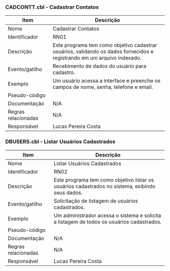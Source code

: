 
### CADCONTT.cbl - Cadastrar Contatos

| Item             | Descrição                                                                                                    |
|------------------|--------------------------------------------------------------------------------------------------------------|
| Nome             | Cadastrar Contatos                                                                                           |
| Identificador    | RN01                                                                                                         |
| Descrição        | Este programa tem como objetivo cadastrar usuários, validando os dados fornecidos e registrando em um arquivo indexado. |
| Evento/gatilho  | Recebimento de dados do usuário para cadastro.                                                               |
| Exemplo          | Um usuário acessa a interface e preenche os campos de nome, senha, telefone e email.                          |
| Pseudo-código    |                                                               |
| Documentação     | N/A                                                                                                          |
| Regras relacionadas | N/A                                                                                                        |
| Responsável      | Lucas Pereira Costa                                                                                          |

### DBUSERS.cbl - Listar Usuários Cadastrados

| Item             | Descrição                                                                                                    |
|------------------|--------------------------------------------------------------------------------------------------------------|
| Nome             | Listar Usuários Cadastrados                                                                                  |
| Identificador    | RN02                                                                                                         |
| Descrição        | Este programa tem como objetivo listar os usuários cadastrados no sistema, exibindo seus dados.             |
| Evento/gatilho  | Solicitação de listagem de usuários cadastrados.                                                            |
| Exemplo          | Um administrador acessa o sistema e solicita a listagem de todos os usuários cadastrados.                    |
| Pseudo-código    |                                                               |
| Documentação     | N/A                                                                                                          |
| Regras relacionadas | N/A                                                                                                        |
| Responsável      | Lucas Pereira Costa                                                                                          |
